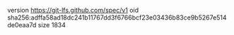 version https://git-lfs.github.com/spec/v1
oid sha256:adffa58ad18dc241b11767dd3f6766bcf23e03436b83ce9b5267e514de0eaa7d
size 1834
